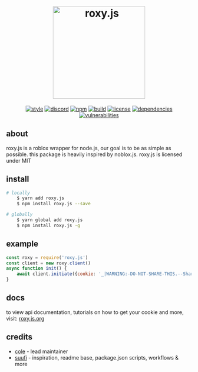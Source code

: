 <!-- inspired by noblox - rewrote but still gave credit <3 -->

<h1 align="center">
    <img src="https://raw.githubusercontent.com/colenh/roxy.js/main/docs_include/roxyjs-banner.png" alt="roxy.js" width="250"/>
    <br>
</h1>

<p align="center">
    <a href="https://standardjs.com"><img src="https://img.shields.io/badge/code_style-standard-blue.svg?style=flat-square" alt="style"/></a>
    <a href="https://discord.gg/WK2qTecTkJ"><img src="https://img.shields.io/badge/discord-roxy.js-blue.svg?style=flat-square" alt="discord"></a>
    <a href="https://www.npmjs.com/package/roxy.js"><img src="https://img.shields.io/npm/v/roxy.js.svg?style=flat-square" alt="npm"></a>
    <a href="https://travis-ci.com/colenh/roxy.js"><img src="https://img.shields.io/travis/com/colenh/roxy.js?style=flat-square" alt="build"/></a>
    <a href="https://app.fossa.com/projects/git%2Bgithub.com%2Fcolenh%2Froxy.js?ref=badge_shield"><img src="https://app.fossa.com/api/projects/git%2Bgithub.com%2Fcolenh%2Froxy.js.svg?type=shield" alt="license"></a>
    <a href="https://david-dm.org/colenh/roxy.js"><img src="https://status.david-dm.org/gh/colenh/roxy.js.svg?style=flat-square" alt="dependencies"></a>
    <a href="https://david-dm.org/colenh/roxy.js"><img src="https://img.shields.io/snyk/vulnerabilities/npm/roxy.js?style=flat-square" alt="vulnerabilities"></a>
</p>

## about

roxy.js is a roblox wrapper for node.js, our goal is to be as simple as possible. this package is heavily inspired by noblox.js. roxy.js is licensed under MIT

## install

```bash
# locally
    $ yarn add roxy.js
    $ npm install roxy.js --save

# globally
    $ yarn global add roxy.js
    $ npm install roxy.js -g
```

## example

```js
const roxy = require('roxy.js')
const client = new roxy.client()
async function init() {
    await client.initiate({cookie: '_|WARNING:-DO-NOT-SHARE-THIS.--Sharing-this-will-allow-someone-to-log-in-as-you-and-to-steal-your-ROBUX-and-items.|_12345678901234567890'})
}
```

## docs

to view api documentation, tutorials on how to get your cookie and more, visit: [roxy.js.org](https://roxy.js.org/)

## credits

* [cole](https://github.com/colenh) - lead maintainer
* [suufi](https://github.com/suufi) - inspiration, readme base, package.json scripts, workflows & more
